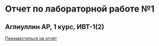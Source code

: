 # Отчет по лабораторной работе №1
## Аглиуллин АР, 1 курс, ИВТ-1(2)
[Переместиться на отчёт](lab_1-Аглиуллин_Амир_1_ИВТ-1(2).md)
